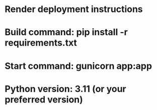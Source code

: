# Render deployment instructions
# Build command: pip install -r requirements.txt
# Start command: gunicorn app:app
# Python version: 3.11 (or your preferred version)

